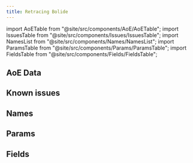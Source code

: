 ```yaml
---
title: Retracing Bolide
---
```


import AoETable from "@site/src/components/AoE/AoETable";
import IssuesTable from "@site/src/components/Issues/IssuesTable";
import NamesList from "@site/src/components/Names/NamesList";
import ParamsTable from "@site/src/components/Params/ParamsTable";
import FieldsTable from "@site/src/components/Fields/FieldsTable";

## AoE Data

<AoETable item_key="retracingbolide" data_src="artifact" />

## Known issues

<IssuesTable item_key="retracingbolide" data_src="artifact" />

## Names

<NamesList item_key="retracingbolide" data_src="artifact" />

## Params

<ParamsTable item_key="retracingbolide" data_src="artifact" />

## Fields

<FieldsTable item_key="retracingbolide" data_src="artifact" />
